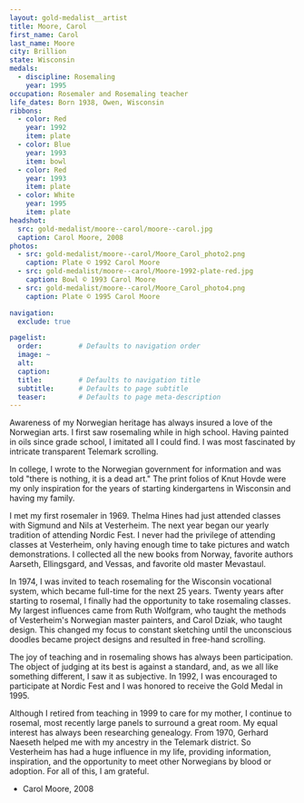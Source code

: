 ```yaml
---
layout: gold-medalist__artist
title: Moore, Carol
first_name: Carol
last_name: Moore
city: Brillion
state: Wisconsin
medals: 
  - discipline: Rosemaling
    year: 1995
occupation: Rosemaler and Rosemaling teacher
life_dates: Born 1938, Owen, Wisconsin
ribbons:
  - color: Red
    year: 1992
    item: plate
  - color: Blue
    year: 1993
    item: bowl
  - color: Red
    year: 1993
    item: plate
  - color: White
    year: 1995
    item: plate
headshot:
  src: gold-medalist/moore--carol/moore--carol.jpg
  caption: Carol Moore, 2008
photos:
  - src: gold-medalist/moore--carol/Moore_Carol_photo2.png
    caption: Plate © 1992 Carol Moore
  - src: gold-medalist/moore--carol/Moore-1992-plate-red.jpg
    caption: Bowl © 1993 Carol Moore
  - src: gold-medalist/moore--carol/Moore_Carol_photo4.png
    caption: Plate © 1995 Carol Moore

navigation:
  exclude: true

pagelist:
  order:         # Defaults to navigation order  
  image: ~
  alt:
  caption:
  title:         # Defaults to navigation title
  subtitle:      # Defaults to page subtitle
  teaser:        # Defaults to page meta-description  
---
```

Awareness of my Norwegian heritage has always insured a love of the Norwegian arts.  I first saw rosemaling while in high school.  Having painted in oils since grade school, I imitated all I could find.  I was most fascinated by intricate transparent Telemark scrolling.
 
In college, I wrote to the Norwegian government for information and was told "there is nothing, it is a dead art."  The print folios of Knut Hovde were my only inspiration for the years of starting kindergartens in Wisconsin and having my family.
 
I met my first rosemaler in 1969.  Thelma Hines had just attended classes with Sigmund and Nils at Vesterheim.  The next year began our yearly tradition of attending Nordic Fest.  I never had the privilege of attending classes at Vesterheim, only having enough time to take pictures and watch demonstrations.  I collected all the new books from Norway, favorite authors Aarseth, Ellingsgard, and Vessas, and favorite old master Mevastaul.
 
In 1974, I was invited to teach rosemaling for the Wisconsin vocational system, which became full-time for the next 25 years.  Twenty years after starting to rosemal, I finally had the opportunity to take rosemaling classes.  My largest influences came from Ruth Wolfgram, who taught the methods of Vesterheim's Norwegian master painters, and Carol Dziak, who taught design.  This changed my focus to constant sketching until the unconscious doodles became project designs and resulted in free-hand scrolling.
 
The joy of teaching and in rosemaling shows has always been participation.  The object of judging at its best is against a standard, and, as we all like something different, I saw it as subjective.  In 1992, I was encouraged to participate at Nordic Fest and I was honored to receive the Gold Medal in 1995.
 
Although I retired from teaching in 1999 to care for my mother, I continue to rosemal, most recently large panels to surround a great room.  My equal interest has always been researching genealogy.  From 1970, Gerhard Naeseth helped me with my ancestry in the Telemark district.  So Vesterheim has had a huge influence in my life, providing information, inspiration, and the opportunity to meet other Norwegians by blood or adoption.  For all of this, I am grateful.  

- Carol Moore, 2008
